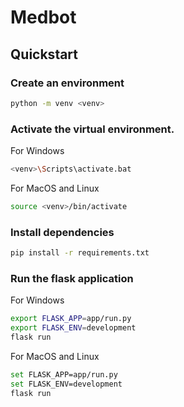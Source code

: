 # Medbot

## Quickstart

### Create an environment

```bash
python -m venv <venv>
```

### Activate the virtual environment.

For Windows
```bash
<venv>\Scripts\activate.bat
```

For MacOS and Linux
```bash
source <venv>/bin/activate
```

### Install dependencies

```bash
pip install -r requirements.txt
```

### Run the flask application
For Windows
```bash
export FLASK_APP=app/run.py
export FLASK_ENV=development
flask run
```

For MacOS and Linux
```bash
set FLASK_APP=app/run.py
set FLASK_ENV=development
flask run
```

